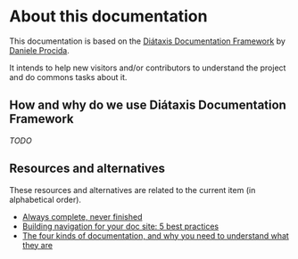 # About this documentation

This documentation is based on the
[Diátaxis Documentation Framework](https://diataxis.fr) by
[Daniele Procida](https://orcid.org/0000-0001-5141-7509).

It intends to help new visitors and/or contributors to understand the project
and do commons tasks about it.

## How and why do we use Diátaxis Documentation Framework

_TODO_

## Resources and alternatives

These resources and alternatives are related to the current item (in
alphabetical order).

- [Always complete, never finished](https://www.writethedocs.org/videos/portland/2021/always-complete-never-finished-daniele-procida/)
- [Building navigation for your doc site: 5 best practices](https://www.writethedocs.org/videos/na/2017/building-navigation-for-your-doc-site-5-best-practices-tom-johnson/)
- [The four kinds of documentation, and why you need to understand what they are](https://www.writethedocs.org/videos/eu/2017/the-four-kinds-of-documentation-and-why-you-need-to-understand-what-they-are-daniele-procida/)
